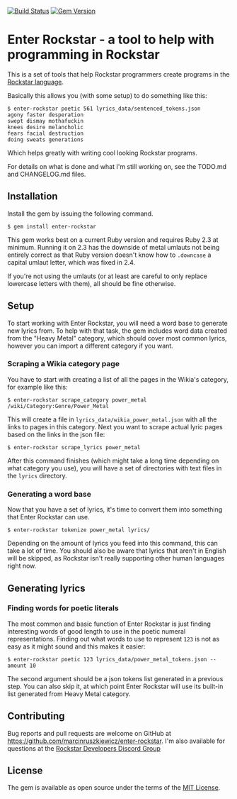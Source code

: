 [![Build Status](https://travis-ci.org/marcinruszkiewicz/enter-rockstar.svg?branch=master)](https://travis-ci.org/marcinruszkiewicz/enter-rockstar)
[![Gem Version](https://badge.fury.io/rb/enter-rockstar.svg)](https://badge.fury.io/rb/enter-rockstar)

# Enter Rockstar - a tool to help with programming in Rockstar

This is a set of tools that help Rockstar programmers create programs in the [Rockstar language](https://github.com/RockstarLang/rockstar).

Basically this allows you (with some setup) to do something like this:

```
$ enter-rockstar poetic 561 lyrics_data/sentenced_tokens.json
agony faster desperation
swept dismay mothafuckin
knees desire melancholic
fears facial destruction
doing sweats generations

```

Which helps greatly with writing cool looking Rockstar programs.

For details on what is done and what I'm still working on, see the TODO.md and CHANGELOG.md files.

## Installation

Install the gem by issuing the following command.

```
$ gem install enter-rockstar
```

This gem works best on a current Ruby version and requires Ruby 2.3 at minimum. Running it on 2.3 has the downside of metal umlauts not being entirely correct as that Ruby version doesn't know how to `.downcase` a capital umlaut letter, which was fixed in 2.4.

If you're not using the umlauts (or at least are careful to only replace lowercase letters with them), all should be fine otherwise.

## Setup

To start working with Enter Rockstar, you will need a word base to generate new lyrics from. To help with that task, the gem includes word data created from the "Heavy Metal" category, which should cover most common lyrics, however you can import a different category if you want.

### Scraping a Wikia category page

You have to start with creating a list of all the pages in the Wikia's category, for example like this:

```
$ enter-rockstar scrape_category power_metal /wiki/Category:Genre/Power_Metal
```

This will create a file in `lyrics_data/wikia_power_metal.json` with all the links to pages in this category. Next you want to scrape actual lyric pages based on the links in the json file:

```
$ enter-rockstar scrape_lyrics power_metal
```

After this command finishes (which might take a long time depending on what category you use), you will have a set of directories with text files in the `lyrics` directory.

### Generating a word base

Now that you have a set of lyrics, it's time to convert them into something that Enter Rockstar can use.

```
$ enter-rockstar tokenize power_metal lyrics/
```

Depending on the amount of lyrics you feed into this command, this can take a lot of time. You should also be aware that lyrics that aren't in English will be skipped, as Rockstar isn't really supporting other human languages right now.

## Generating lyrics

### Finding words for poetic literals

The most common and basic function of Enter Rockstar is just finding interesting words of good length to use in the poetic numeral representations. Finding out what words to use to represent `123` is not as easy as it might sound and this makes it easier:

```
$ enter-rockstar poetic 123 lyrics_data/power_metal_tokens.json --amount 10
```

The second argument should be a json tokens list generated in a previous step. You can also skip it, at which point Enter Rockstar will use its built-in list generated from Heavy Metal category.

## Contributing

Bug reports and pull requests are welcome on GitHub at https://github.com/marcinruszkiewicz/enter-rockstar. I'm also available for questions at the [Rockstar Developers Discord Group](https://discord.gg/kEUe5bM)

## License

The gem is available as open source under the terms of the [MIT License](https://opensource.org/licenses/MIT).
